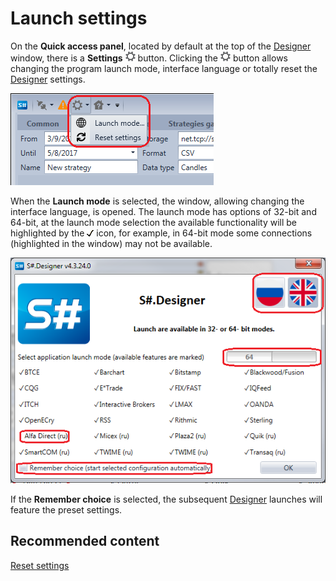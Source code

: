 # Launch settings

On the **Quick access panel**, located by default at the top of the [Designer](Designer.md) window, there is a **Settings** ![Designer The quick access toolbar 02](../images/Designer_quick_access_toolbar_02.png) button. Clicking the ![Designer The quick access toolbar 02](../images/Designer_quick_access_toolbar_02.png) button allows changing the program launch mode, interface language or totally reset the [Designer](Designer.md) settings.

![Designer Start mode 00](../images/Designer_Start_mode_00.png)

When the **Launch mode** is selected, the window, allowing changing the interface language, is opened. The launch mode has options of 32\-bit and 64\-bit, at the launch mode selection the available functionality will be highlighted by the ![Designer Start mode 01](../images/Designer_Start_mode_01.png) icon, for example, in 64\-bit mode some connections (highlighted in the window) may not be available.

![Designer Start mode 02](../images/Designer_Start_mode_02.png)

If the **Remember choice** is selected, the subsequent [Designer](Designer.md) launches will feature the preset settings.

## Recommended content

[Reset settings](Designer_Reset_language_settings.md)
